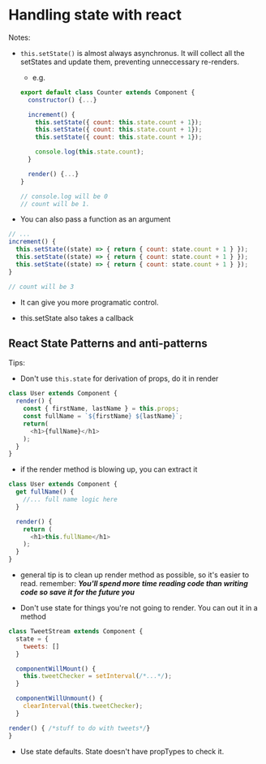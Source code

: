# Handling state with react

Notes:

* `this.setState()` is almost always asynchronus. It will collect all the setStates and update them, preventing unneccessary re-renders.
  * e.g.
  ```javascript
  export default class Counter extends Component {
    constructor() {...}

    increment() {
      this.setState({ count: this.state.count + 1});
      this.setState({ count: this.state.count + 1});
      this.setState({ count: this.state.count + 1});

      console.log(this.state.count);
    }

    render() {...}
  }

  // console.log will be 0
  // count will be 1.
  ```

* You can also pass a function as an argument 
```javascript
// ...
increment() {
  this.setState((state) => { return { count: state.count + 1 } });
  this.setState((state) => { return { count: state.count + 1 } });
  this.setState((state) => { return { count: state.count + 1 } });
}

// count will be 3
```
  * It can give you more programatic control.

* this.setState also takes a callback

## React State Patterns and anti-patterns
Tips:

* Don't use `this.state` for derivation of props, do it in render
```javascript
class User extends Component {
  render() {
    const { firstName, lastName } = this.props;
    const fullName = `${firstName} ${lastName}`;
    return(
      <h1>{fullName}</h1>
    );
  }
}
```
  * if the render method is blowing up, you can extract it
  ```javascript
  class User extends Component {
    get fullName() {
      //... full name logic here
    }

    render() {
      return (
        <h1>this.fullName</h1>
      );
    }
  }
  ```
  * general tip is to clean up render method as possible, so it's easier to read. remember: ***You'll spend more time reading code than writing code so save it for the future you***

* Don't use state for things you're not going to render. You can out it in a method
```javascript
class TweetStream extends Component {
  state = {
    tweets: []
  }

  componentWillMount() {
    this.tweetChecker = setInterval(/*...*/);
  }

  componentWillUnmount() {
    clearInterval(this.tweetChecker);
  }

render() { /*stuff to do with tweets*/}
}
```

* Use state defaults. State doesn't have propTypes to check it.
